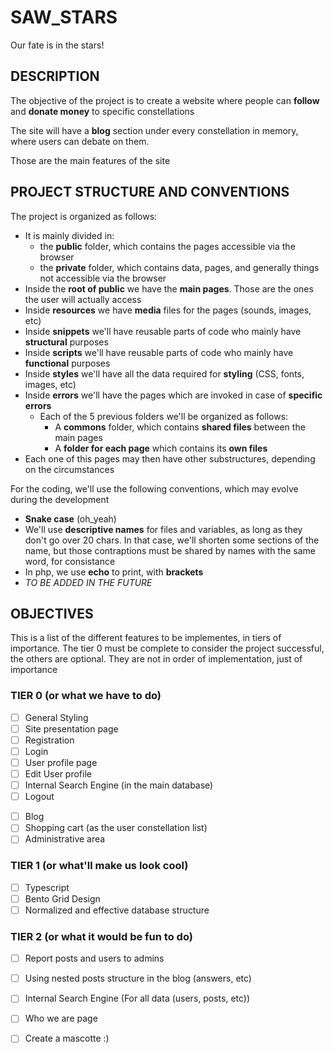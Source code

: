 # SAW_STARS
Our fate is in the stars!

## DESCRIPTION
 The objective of the project is to create a website where people can **follow** and **donate money** to specific constellations <br>

 The site will have a **blog** section under every constellation in memory, where users can debate on them. <br>

 Those are the main features of the site <br>

## PROJECT STRUCTURE AND CONVENTIONS 
The project is organized as follows:
+ It is mainly divided in:
    + the **public** folder, which contains the pages accessible via the browser
    + the **private** folder, which contains data, pages, and generally things not accessible via the browser
+ Inside the **root of public** we have the **main pages**. Those are the ones the user will actually access
+ Inside **resources** we have **media** files for the pages (sounds, images, etc)
+ Inside **snippets** we'll have reusable parts of code who mainly have **structural** purposes
+ Inside **scripts** we'll have reusable parts of code who mainly have **functional** purposes
+ Inside **styles** we'll have all the data required for **styling** (CSS, fonts, images, etc)
+ Inside **errors** we'll have the pages which are invoked in case of **specific errors**
    + Each of the 5 previous folders we'll be organized as follows:
        + A **commons** folder, which contains **shared files** between the main pages
        + A **folder for each page** which contains its **own files**
+ Each one of this pages may then have other substructures, depending on the circumstances <br>

For the coding, we'll use the following conventions, which may evolve during the development
+ **Snake case** (oh_yeah)
+ We'll use **descriptive names** for files and variables, as long as they don't go over 20 chars. In that case, we'll shorten some sections of the name, but those contraptions must be shared by names with the same word, for consistance
+ In php, we use **echo** to print, with **brackets**
+ _TO BE ADDED IN THE FUTURE_

## OBJECTIVES

This is a list of the different features to be implementes, in tiers of importance. The tier 0 must be complete to consider the project successful, the others are optional. They are not in order of implementation, just of importance

### TIER 0 (or what we have to do)

- [ ] General Styling
- [ ] Site presentation page
- [ ] Registration
- [ ] Login
- [ ] User profile page
- [ ] Edit User profile
- [ ] Internal Search Engine (in the main database)
- [ ] Logout
* [ ] Blog
* [ ] Shopping cart (as the user constellation list)
* [ ] Administrative area

### TIER 1 (or what'll make us look cool)

- [ ] Typescript
- [ ] Bento Grid Design
- [ ] Normalized and effective database structure

### TIER 2 (or what it would be fun to do)
- [ ] Report posts and users to admins
- [ ] Using nested posts structure in the blog (answers, etc)
- [ ] Internal Search Engine (For all data (users, posts, etc))
- [ ] Who we are page
- [ ] Create a mascotte :)

